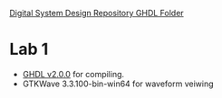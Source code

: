 [Digital System Design Repository GHDL Folder](https://github.com/kevinwlu/dsd/tree/master/ghdl)

# Lab 1

- [GHDL v2.0.0](https://github.com/ghdl/ghdl/releases/tag/v2.0.0) for compiling.
- GTKWave 3.3.100-bin-win64 for waveform veiwing
